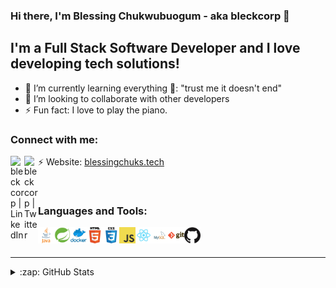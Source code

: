 ### Hi there, I'm Blessing Chukwubuogum - aka bleckcorp 👋

## I'm a Full Stack Software Developer and I love developing tech solutions!

- 🌱 I’m currently learning everything 🤣: "trust me it doesn't end"
- 👯 I’m looking to collaborate with other developers
- ⚡ Fun fact: I love to play the piano.

### Connect with me:

[<img align="left" alt="bleckcorp | LinkedIn" width="22px" src="https://raw.githubusercontent.com/peterthehan/peterthehan/master/assets/linkedin.svg" />][linkedin]
[<img align="left" alt="bleckcorp | Twitter" width="22px" src="https://raw.githubusercontent.com/peterthehan/peterthehan/master/assets/twitter.svg" />][twitter]
⚡ Website: <a href="https://blessingchuks.tech">blessingchuks.tech</a>

<br />

### Languages and Tools:
<img align="left" alt="Java" width="26px" src="https://raw.githubusercontent.com/github/explore/master/topics/java/java.png" />
<img align="left" alt="Spring" width="26px" src="https://raw.githubusercontent.com/github/explore/master/topics/spring-boot/spring-boot.png" />
<img align="left" alt="Docker" width="26px" src="https://raw.githubusercontent.com/github/explore/master/topics/docker/docker.png" />
<img align="left" alt="HTML5" width="26px" src="https://raw.githubusercontent.com/github/explore/master/topics/html/html.png" />
<img align="left" alt="CSS3" width="26px" src="https://raw.githubusercontent.com/github/explore/master/topics/css/css.png" />
<img align="left" alt="JavaScript" width="26px" src="https://raw.githubusercontent.com/github/explore/master/topics/javascript/javascript.png" />
<img align="left" alt="React" width="26px" src="https://raw.githubusercontent.com/github/explore/master/topics/react/react.png" />
<img align="left" alt="MySQL" width="26px" src="https://raw.githubusercontent.com/github/explore/master/topics/mysql/mysql.png" />
<img align="left" alt="Git" width="26px" src="https://raw.githubusercontent.com/github/explore/master/topics/git/git.png" />
<img align="left" alt="GitHub" width="26px" src="https://raw.githubusercontent.com/github/explore/master/topics/github/github.png" />

<br />
<br />

---

<details>
  <summary>:zap: GitHub Stats</summary>

  <img align="left" alt="bleckcorp's GitHub Stats" src="https://github-readme-stats.vercel.app/api?username=bleckcorp&show_icons=true&hide_border=true" />

</details>

[linkedin]: https://www.linkedin.com/in/bleckcorp/
[twitter]: https://twitter.com/bleckcorp
[instagram]: https://www.instagram.com/bleckcorp/


